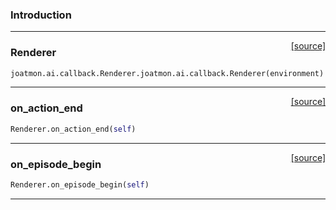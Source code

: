 ### Introduction

---

<span style="float:right;">[[source]](https://github.com/malkoch/joatmon/blob/master/joatmon/ai/callback.py#L67)</span>
### Renderer

```python
joatmon.ai.callback.Renderer.joatmon.ai.callback.Renderer(environment)
```

----

<span style="float:right;">[[source]](https://github.com/malkoch/joatmon/blob/master/joatmon/ai/callback.py#L73)</span>

### on_action_end


```python
Renderer.on_action_end(self)
```

----

<span style="float:right;">[[source]](https://github.com/malkoch/joatmon/blob/master/joatmon/ai/callback.py#L76)</span>

### on_episode_begin


```python
Renderer.on_episode_begin(self)
```


---
